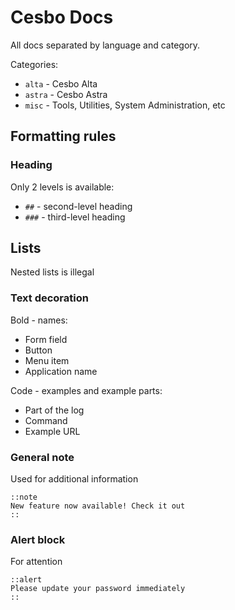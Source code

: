 # Cesbo Docs

All docs separated by language and category.

Categories:

- `alta` - Cesbo Alta
- `astra` - Cesbo Astra
- `misc` - Tools, Utilities, System Administration, etc

## Formatting rules

### Heading

Only 2 levels is available:

- `##` - second-level heading
- `###` - third-level heading

## Lists

Nested lists is illegal

### Text decoration

Bold - names:

- Form field
- Button
- Menu item
- Application name

Code - examples and example parts:

- Part of the log
- Command
- Example URL

### General note

Used for additional information

```
::note
New feature now available! Check it out
::
```

### Alert block

For attention

```
::alert
Please update your password immediately
::
```
